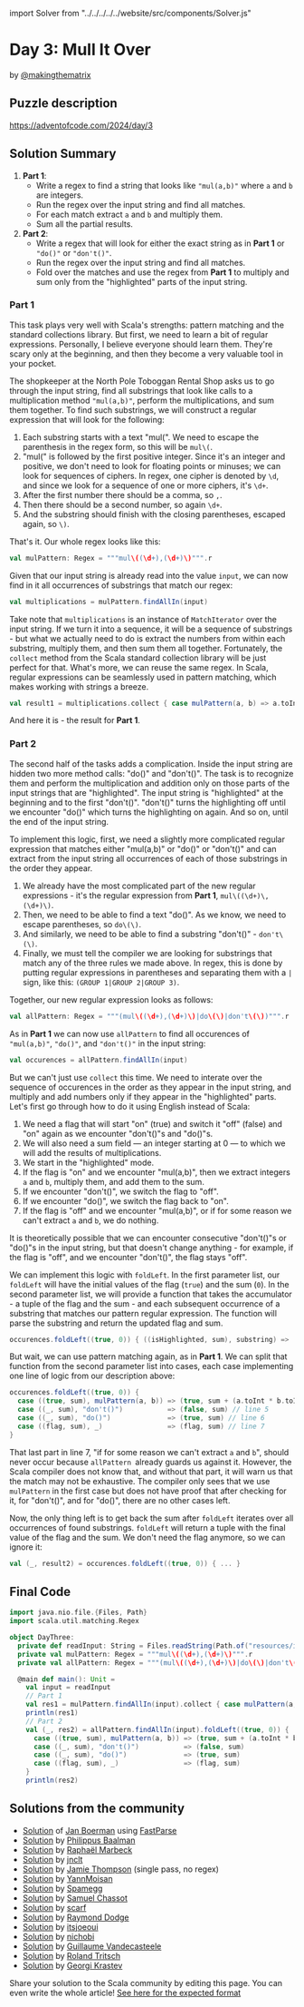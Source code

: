 import Solver from "../../../../../website/src/components/Solver.js"

# Day 3: Mull It Over

by [@makingthematrix](https://github.com/makingthematrix)

## Puzzle description

https://adventofcode.com/2024/day/3

## Solution Summary

1. **Part 1**:
   - Write a regex to find a string that looks like `"mul(a,b)"` where `a` and `b` are integers.
   - Run the regex over the input string and find all matches.
   - For each match extract `a` and `b` and multiply them.
   - Sum all the partial results.
3. **Part 2**:
   - Write a regex that will look for either the exact string as in **Part 1** or `"do()"` or `"don't()"`.
   - Run the regex over the input string and find all matches.
   - Fold over the matches and use the regex from **Part 1** to multiply and sum only from the "highlighted" parts of the input string.

### Part 1

This task plays very well with Scala's strengths: pattern matching and the standard collections library. But first, we need to learn a bit of regular expressions. Personally, I believe everyone should learn them. They're scary only at the beginning, and then they become a very valuable tool in your pocket.

The shopkeeper at the North Pole Toboggan Rental Shop asks us to go through the input string, find all substrings that look like calls to a multiplication method `"mul(a,b)"`, perform the multiplications, and sum them together. To find such substrings, we will construct a regular expression that will look for the following:

1. Each substring starts with a text "mul(". We need to escape the parenthesis in the regex form, so this will be `mul\(`.
2. "mul(" is followed by the first positive integer. Since it's an integer and positive, we don't need to look for floating points or minuses; we can look for sequences of ciphers. In regex, one cipher is denoted by `\d`, and since we look for a sequence of one or more ciphers, it's `\d+`.
3. After the first number there should be a comma, so `,`.
4. Then there should be a second number, so again `\d+`.
5. And the substring should finish with the closing parentheses, escaped again, so `\)`.

That's it. Our whole regex looks like this:

```scala
val mulPattern: Regex = """mul\((\d+),(\d+)\)""".r
```

Given that our input string is already read into the value `input`, we can now find in it all occurrences of substrings that match our regex:

```scala
val multiplications = mulPattern.findAllIn(input)
```

Take note that `multiplications` is an instance of `MatchIterator` over the input string. If we turn it into a sequence, it will be a sequence of substrings - but what we actually need to do is extract the numbers from within each substring, multiply them, and then sum them all together. Fortunately, the `collect` method from the Scala standard collection library will be just perfect for that. What's more, we can reuse the same regex. In Scala, regular expressions can be seamlessly used in pattern matching, which makes working with strings a breeze.

```scala
val result1 = multiplications.collect { case mulPattern(a, b) => a.toInt * b.toInt }.sum
```
And here it is - the result for **Part 1**.

### Part 2

The second half of the tasks adds a complication. Inside the input string are hidden two more method calls: "do()" and "don't()". The task is to recognize them and perform the multiplication and addition only on those parts of the input strings that are "highlighted". The input string is "highlighted" at the beginning and to the first "don't()". "don't()" turns the highlighting off until we encounter "do()" which turns the highlighting on again. And so on, until the end of the input string.

To implement this logic, first, we need a slightly more complicated regular expression that matches either "mul(a,b)" or "do()" or "don't()" and can extract from the input string all occurrences of each of those substrings in the order they appear.

1. We already have the most complicated part of the new regular expressions - it's the regular expression from **Part 1**, `mul\((\d+)\,(\d+)\)`.
2. Then, we need to be able to find a text "do()". As we know, we need to escape parentheses, so `do\(\)`.
3. And similarly, we need to be able to find a substring "don't()" - `don't\(\)`.
4. Finally, we must tell the compiler we are looking for substrings that match any of the three rules we made above. In regex, this is done by putting regular expressions in parentheses and separating them with a `|` sign, like this: `(GROUP 1|GROUP 2|GROUP 3)`.

Together, our new regular expression looks as follows:

```scala
val allPattern: Regex = """(mul\((\d+),(\d+)\)|do\(\)|don't\(\))""".r
```

As in **Part 1** we can now use `allPattern` to find all occurences of `"mul(a,b)"`, `"do()"`, and `"don't()"` in the input string:

```scala
val occurences = allPattern.findAllIn(input)
```

But we can't just use `collect` this time. We need to interate over the sequence of occurences in the order as they appear in the input string, and multiply and add numbers only if they appear in the "highlighted" parts. Let's first go through how to do it using English instead of Scala:

1. We need a flag that will start "on" (true) and switch it "off" (false) and "on" again as we encounter "don't()"s and "do()"s.
2. We will also need a sum field — an integer starting at 0 — to which we will add the results of multiplications.
3. We start in the "highlighted" mode.
4. If the flag is "on" and we encounter "mul(a,b)", then we extract integers `a` and `b`, multiply them, and add them to the sum.
5. If we encounter "don't()", we switch the flag to "off".
6. If we encounter "do()", we switch the flag back to "on".
7. If the flag is "off" and we encounter "mul(a,b)", or if for some reason we can't extract `a` and `b`, we do nothing.

It is theoretically possible that we can encounter consecutive "don't()"s or "do()"s in the input string, but that doesn't change anything - for example, if the flag is "off", and we encounter "don't()", the flag stays "off".

We can implement this logic with `foldLeft`. In the first parameter list, our `foldLeft` will have the initial values of the flag (`true`) and the sum (`0`). In the second parameter list, we will provide a function that takes the accumulator - a tuple of the flag and the sum - and each subsequent occurrence of a substring that matches our pattern regular expression. The function will parse the substring and return the updated flag and sum.

```scala
occurences.foldLeft((true, 0)) { ((isHighlighted, sum), substring) => ... }
```

But wait, we can use pattern matching again, as in **Part 1**. We can split that function from the second parameter list into cases, each case implementing one line of logic from our description above:

```scala
occurences.foldLeft((true, 0)) {
  case ((true, sum), mulPattern(a, b)) => (true, sum + (a.toInt * b.toInt)) // line 4
  case ((_, sum), "don't()")           => (false, sum) // line 5
  case ((_, sum), "do()")              => (true, sum) // line 6
  case ((flag, sum), _)                => (flag, sum) // line 7
}
```

That last part in line 7, "if for some reason we can't extract `a` and `b`", should never occur because `allPattern `already guards us against it. However, the Scala compiler does not know that, and without that part, it will warn us that the match may not be exhaustive. The compiler only sees that we use `mulPattern` in the first case but does not have proof that after checking for it, for "don't()", and for "do()", there are no other cases left.

Now, the only thing left is to get back the sum after `foldLeft` iterates over all occurrences of found substrings. `foldLeft` will return a tuple with the final value of the flag and the sum. We don't need the flag anymore, so we can ignore it:

```scala
val (_, result2) = occurences.foldLeft((true, 0)) { ... }
```

## Final Code

```scala
import java.nio.file.{Files, Path}
import scala.util.matching.Regex

object DayThree:
  private def readInput: String = Files.readString(Path.of("resources/input3"))
  private val mulPattern: Regex = """mul\((\d+),(\d+)\)""".r
  private val allPattern: Regex = """(mul\((\d+),(\d+)\)|do\(\)|don't\(\))""".r

  @main def main(): Unit =
    val input = readInput
    // Part 1
    val res1 = mulPattern.findAllIn(input).collect { case mulPattern(a, b) => a.toInt * b.toInt }.sum
    println(res1)
    // Part 2
    val (_, res2) = allPattern.findAllIn(input).foldLeft((true, 0)) {
      case ((true, sum), mulPattern(a, b)) => (true, sum + (a.toInt * b.toInt))
      case ((_, sum), "don't()")           => (false, sum)
      case ((_, sum), "do()")              => (true, sum)
      case ((flag, sum), _)                => (flag, sum)
    }
    println(res2)
```

## Solutions from the community

- [Solution](https://github.com/Jannyboy11/AdventOfCode2024/blob/master/src/main/scala/day03/Day03.scala) of [Jan Boerman](https://x.com/JanBoerman95) using [FastParse](https://com-lihaoyi.github.io/fastparse/)
- [Solution](https://github.com/Philippus/adventofcode/blob/main/src/main/scala/adventofcode2024/Day03.scala) by [Philippus Baalman](https://github.com/philippus)
- [Solution](https://github.com/rmarbeck/advent2024/blob/main/day3/src/main/scala/Solution.scala) by [Raphaël Marbeck](https://github.com/rmarbeck)
- [Solution](https://github.com/jnclt/adventofcode2024/blob/main/day03/mull-it-over.sc) by [jnclt](https://github.com/jnclt)
- [Solution](https://github.com/bishabosha/advent-of-code-2024/blob/main/2024-day03.scala) by [Jamie Thompson](https://github.com/bishabosha) (single pass, no regex)
- [Solution](https://github.com/YannMoisan/advent-of-code/blob/master/2024/src/main/scala/Day3.scala) by [YannMoisan](https://github.com/YannMoisan)
- [Solution](https://github.com/spamegg1/aoc/blob/master/2024/03/03.worksheet.sc#L62) by [Spamegg](https://github.com/spamegg1/)
- [Solution](https://github.com/samuelchassot/AdventCode_2024/blob/c213b5ca3cf7eabd3c2d2ba852a36869575b1442/03/Day03.scala) by [Samuel Chassot](https://github.com/samuelchassot/)
- [Solution](https://github.com/scarf005/aoc-scala/blob/main/2024/day03.scala) by [scarf](https://github.com/scarf005)
- [Solution](https://github.com/rayrobdod/advent-of-code/blob/main/2024/03/day3.scala) by [Raymond Dodge](https://github.com/rayrobdod)
- [Solution](https://github.com/itsjoeoui/aoc2024/blob/main/src/day03.scala) by [itsjoeoui](https://github.com/itsjoeoui)
- [Solution](https://github.com/nichobi/advent-of-code-2024/blob/main/03/solution.scala) by [nichobi](https://github.com/nichobi)
- [Solution](https://github.com/guycastle/advent_of_code/blob/main/src/main/scala/aoc2024/day03/DayThree.scala) by [Guillaume Vandecasteele](https://github.com/guycastle)
- [Solution](https://github.com/rolandtritsch/scala3-aoc-2024/blob/trunk/src/aoc2024/Day03.scala) by [Roland Tritsch](https://github.com/rolandtritsch)
- [Solution](https://github.com/profunctor-optics/advent-2024/blob/main/src/main/scala/advent2024/Day03.scala) by [Georgi Krastev](https://github.com/joroKr21)

Share your solution to the Scala community by editing this page.
You can even write the whole article! [See here for the expected format](https://github.com/scalacenter/scala-advent-of-code/discussions/424)
